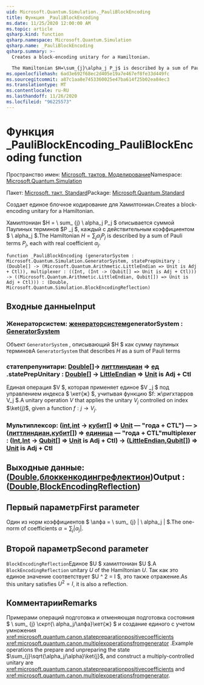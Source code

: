 ```yaml
---
uid: Microsoft.Quantum.Simulation._PauliBlockEncoding
title: Функция _PauliBlockEncoding
ms.date: 11/25/2020 12:00:00 AM
ms.topic: article
qsharp.kind: function
qsharp.namespace: Microsoft.Quantum.Simulation
qsharp.name: _PauliBlockEncoding
qsharp.summary: >-
  Creates a block-encoding unitary for a Hamiltonian.

  The Hamiltonian $H=\sum_{j}\alpha_j P_j$ is described by a sum of Pauli terms $P_j$, each with real coefficient $\alpha_j$.
ms.openlocfilehash: 6ad3e692f68ec2d405e19a7e467ef8fe33d449fc
ms.sourcegitcommit: a87c1aa8e7453360025e47ba614f25b02ea84ec3
ms.translationtype: MT
ms.contentlocale: ru-RU
ms.lasthandoff: 11/26/2020
ms.locfileid: "96225573"
---
```

# <a name="_pauliblockencoding-function"></a><span data-ttu-id="a5bec-102">Функция _PauliBlockEncoding</span><span class="sxs-lookup"><span data-stu-id="a5bec-102">_PauliBlockEncoding function</span></span>

<span data-ttu-id="a5bec-103">Пространство имен: [Microsoft. тактов. Моделирование](xref:Microsoft.Quantum.Simulation)</span><span class="sxs-lookup"><span data-stu-id="a5bec-103">Namespace: [Microsoft.Quantum.Simulation](xref:Microsoft.Quantum.Simulation)</span></span>

<span data-ttu-id="a5bec-104">Пакет: [Microsoft. такт. Standard](https://nuget.org/packages/Microsoft.Quantum.Standard)</span><span class="sxs-lookup"><span data-stu-id="a5bec-104">Package: [Microsoft.Quantum.Standard](https://nuget.org/packages/Microsoft.Quantum.Standard)</span></span>


<span data-ttu-id="a5bec-105">Создает единое блочное кодирование для Хамилтониан.</span><span class="sxs-lookup"><span data-stu-id="a5bec-105">Creates a block-encoding unitary for a Hamiltonian.</span></span>

<span data-ttu-id="a5bec-106">Хамилтониан $H = \ sum_ {j} \ alpha_j P_j $ описывается суммой Паулиных терминов $P _j $, каждый с действительным коэффициентом $ \ alpha_j $.</span><span class="sxs-lookup"><span data-stu-id="a5bec-106">The Hamiltonian $H=\sum_{j}\alpha_j P_j$ is described by a sum of Pauli terms $P_j$, each with real coefficient $\alpha_j$.</span></span>

```qsharp
function _PauliBlockEncoding (generatorSystem : Microsoft.Quantum.Simulation.GeneratorSystem, statePrepUnitary : (Double[] -> (Microsoft.Quantum.Arithmetic.LittleEndian => Unit is Adj + Ctl)), multiplexer : ((Int, (Int -> (Qubit[] => Unit is Adj + Ctl))) -> ((Microsoft.Quantum.Arithmetic.LittleEndian, Qubit[]) => Unit is Adj + Ctl))) : (Double, Microsoft.Quantum.Simulation.BlockEncodingReflection)
```


## <a name="input"></a><span data-ttu-id="a5bec-107">Входные данные</span><span class="sxs-lookup"><span data-stu-id="a5bec-107">Input</span></span>

### <a name="generatorsystem--generatorsystem"></a><span data-ttu-id="a5bec-108">Женераторсистем: [женераторсистем](xref:Microsoft.Quantum.Simulation.GeneratorSystem)</span><span class="sxs-lookup"><span data-stu-id="a5bec-108">generatorSystem : [GeneratorSystem](xref:Microsoft.Quantum.Simulation.GeneratorSystem)</span></span>

<span data-ttu-id="a5bec-109">Объект `GeneratorSystem` , описывающий $H $ как сумму паулиных терминов</span><span class="sxs-lookup"><span data-stu-id="a5bec-109">A `GeneratorSystem` that describes $H$ as a sum of Pauli terms</span></span>


### <a name="stateprepunitary--double---littleendian--unit--is-adj--ctl"></a><span data-ttu-id="a5bec-110">статепрепунитари: [Double](xref:microsoft.quantum.lang-ref.double)[]-> [литтлиндиан](xref:Microsoft.Quantum.Arithmetic.LittleEndian) => [ед](xref:microsoft.quantum.lang-ref.unit)  .</span><span class="sxs-lookup"><span data-stu-id="a5bec-110">statePrepUnitary : [Double](xref:microsoft.quantum.lang-ref.double)[] -> [LittleEndian](xref:Microsoft.Quantum.Arithmetic.LittleEndian) => [Unit](xref:microsoft.quantum.lang-ref.unit)  is Adj + Ctl</span></span>

<span data-ttu-id="a5bec-111">Единая операция $V $, которая применяет единое $V _j $ под управлением индекса $ \кет{ж} $, учитывая функцию $f: ж\ригхтарров V_j $.</span><span class="sxs-lookup"><span data-stu-id="a5bec-111">A unitary operation $V$ that applies the unitary $V_j$ controlled on index $\ket{j}$, given a function $f: j\rightarrow V_j$.</span></span>


### <a name="multiplexer--intint---qubit--unit--is-adj--ctl---littleendianqubit--unit--is-adj--ctl"></a><span data-ttu-id="a5bec-112">Мультиплексор: ([int](xref:microsoft.quantum.lang-ref.int),[int](xref:microsoft.quantum.lang-ref.int) -> [кубит](xref:microsoft.quantum.lang-ref.qubit)[] => [Unit](xref:microsoft.quantum.lang-ref.unit)  — "года + CTL") — > ([литтлиндиан](xref:Microsoft.Quantum.Arithmetic.LittleEndian),[кубит](xref:microsoft.quantum.lang-ref.qubit)[]) => [единица](xref:microsoft.quantum.lang-ref.unit)  — "года + CTL"</span><span class="sxs-lookup"><span data-stu-id="a5bec-112">multiplexer : ([Int](xref:microsoft.quantum.lang-ref.int),[Int](xref:microsoft.quantum.lang-ref.int) -> [Qubit](xref:microsoft.quantum.lang-ref.qubit)[] => [Unit](xref:microsoft.quantum.lang-ref.unit)  is Adj + Ctl) -> ([LittleEndian](xref:Microsoft.Quantum.Arithmetic.LittleEndian),[Qubit](xref:microsoft.quantum.lang-ref.qubit)[]) => [Unit](xref:microsoft.quantum.lang-ref.unit)  is Adj + Ctl</span></span>





## <a name="output--doubleblockencodingreflection"></a><span data-ttu-id="a5bec-113">Выходные данные: ([Double](xref:microsoft.quantum.lang-ref.double),[блоккенкодингрефлектион](xref:Microsoft.Quantum.Simulation.BlockEncodingReflection))</span><span class="sxs-lookup"><span data-stu-id="a5bec-113">Output : ([Double](xref:microsoft.quantum.lang-ref.double),[BlockEncodingReflection](xref:Microsoft.Quantum.Simulation.BlockEncodingReflection))</span></span>

## <a name="first-parameter"></a><span data-ttu-id="a5bec-114">Первый параметр</span><span class="sxs-lookup"><span data-stu-id="a5bec-114">First parameter</span></span>

<span data-ttu-id="a5bec-115">Один из норм коэффициентов $ \алфа = \ sum_ {j} | \ alpha_j | $.</span><span class="sxs-lookup"><span data-stu-id="a5bec-115">The one-norm of coefficients $\alpha=\sum_{j}|\alpha_j|$.</span></span>

## <a name="second-parameter"></a><span data-ttu-id="a5bec-116">Второй параметр</span><span class="sxs-lookup"><span data-stu-id="a5bec-116">Second parameter</span></span>

<span data-ttu-id="a5bec-117">`BlockEncodingReflection`Единое $U $ хамилтониан $U $.</span><span class="sxs-lookup"><span data-stu-id="a5bec-117">A `BlockEncodingReflection` unitary $U$ of the Hamiltonian $U$.</span></span> <span data-ttu-id="a5bec-118">Так как это единое значение соответствует $U ^ 2 = I $, это также отражение.</span><span class="sxs-lookup"><span data-stu-id="a5bec-118">As this unitary satisfies $U^2 = I$, it is also a reflection.</span></span>

## <a name="remarks"></a><span data-ttu-id="a5bec-119">Комментарии</span><span class="sxs-lookup"><span data-stu-id="a5bec-119">Remarks</span></span>

<span data-ttu-id="a5bec-120">Примерами операций подготовка и отменяющая подготовка состояния $ \ sum_ {j} \скрт{\ alpha_j/\алфа}\кет{ж} $ и создание единого с учетом умножения <xref:microsoft.quantum.canon.statepreparationpositivecoefficients> <xref:microsoft.quantum.canon.multiplexoperationsfromgenerator> .</span><span class="sxs-lookup"><span data-stu-id="a5bec-120">Example operations the prepare and unpreparing the state $\sum_{j}\sqrt{\alpha_j/\alpha}\ket{j}$, and construct a multiply-controlled unitary are <xref:microsoft.quantum.canon.statepreparationpositivecoefficients> and <xref:microsoft.quantum.canon.multiplexoperationsfromgenerator>.</span></span>